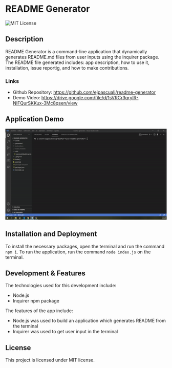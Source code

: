# README Generator
![MIT License](https://img.shields.io/badge/license-MIT-green)


## Description

README Generator is a command-line application that dynamically generates README.md files from user inputs using the inquirer package. The README file generated includes: app description, how to use it, installation, issue reportig, and how to make contributions.


### Links

* Github Repository: https://github.com/ejpascualj/readme-generator
* Demo Video: https://drive.google.com/file/d/1sVRCr3qryIR-NlFQurSKKux-3Mc8qsen/view

## Application Demo

![ReadMe Generator app demo.](./assets/readme-demo.gif)


## Installation and Deployment

To install the necessary packages, open the terminal and run the command `npm i`. To run the application, run the command `node index.js` on the terminal.

## Development & Features

The technologies used for this development include: 
* Node.js
* Inquirer npm package

The features of the app include:
* Node.js was used to build an application which generates README from the terminal
* Inquirer was used to get user input in the terminal


## License

This project is licensed under MIT license.